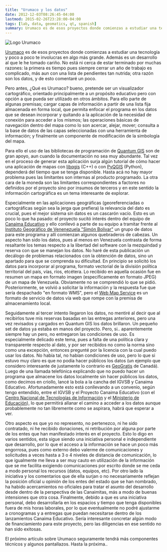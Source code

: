 ```yaml
---
title: "Urumaco y los datos"
date: 2012-12-03T08:26:45-04:00
lastmod: 2015-02-26T23:28:00-04:00
tags: [lab, data, geomatics, qt, spanish]
summary: Urumaco es de esos proyectos donde comienzas a estudiar una tecnología y poco a poco te involucras en algo más grande. Además es un desarrollo al que le he tomado cariño.
---
```


![Logo Urumaco](/images/valessiobrito_Hoof_of_Green_Turtle.png)

[Urumaco](https://github.com/carlosgruiz-dev/urumaco) es de esos proyectos
donde comienzas a estudiar una tecnología y poco a poco te involucras en
algo más grande. Además es un desarrollo al que le he tomado cariño. No
está ni cerca de estar terminado por muchas razones: la primera es
tiempo pues siempre cerrar un año de trabajo es complicado, más aun con
una lista de pendientes tan nutrida; otra razón son los datos, y de esto
comentaré un poco.

Pero antes, ¿Qué es Urumaco? bueno, pretende ser un visualizador
cartográfico, orientado principalmente a un propósito educativo pero con
opción a que pueda ser utilizado en otros ámbitos. Para ello parte de
algunas premisas; cargar capas de información a partir de una lista fija
almacenada en forma local, que permita enfocar el programa en los datos
que se desean incorporar y quitando a la aplicación de la necesidad de
conexión para acceder a los mismos; las operaciones básicas de
navegación dentro del mapa como lo son acercar, alejar, mover; consulta
a la base de datos de las capas seleccionadas con una herramienta de
información; y finalmente un componente de modificación de la simbología
del mapa.

Para ello el uso de las bibliotecas de programación de [Quantum
GIS](http://qgis.org) son de gran apoyo, aun cuando la documentación no
sea muy abundante. Tal vez en el proceso de generar esta aplicación
surja algún tutorial de cómo hacer una aplicación de mapas con
[libqgis](http://www.qgis.org/api/) (C++) o con
[PyQGIS](http://www.qgis.org/pyqgis-cookbook/index.html) (Python),
dependerá del tiempo que se tenga disponible. Hasta acá no hay mayor
problema pues las limitantes son internas al producto programado. La
otra cara de la moneda son las limitantes correspondientes a factores no
definidos por el proyecto sino por insumos de terceros y en este sentido
la información cartográfica es un tema interesante de explorar.

Especialmente en las aplicaciones geográficas (georeferenciadas o
cartográficas según sea la jerga que prefiera) la relevancia del dato es
crucial, pues el mejor sistema sin datos es un cascarón vacío. Esto es
un poco lo que ha pasado: el proyecto sucitó interés dentro del equipo
de [Canaima Educativo](http://www.canaimaeducativo.gob.ve/) y ello
conllevó a parte de su equipo a tramitar frente al [Instituto Geográfico
de Venenezuela "Simón Bolivar"](http://igvsb.gob.ve/) un grupo de datos
para este programa y allí comienzan algunos quebraderos de cabezas. Un
aspecto han sido los datos, pues al menos en Venezuela contrasta de
forma resaltante los temas respecto a la libertad del software con la
mezquindad y reserva con que se manejan los datos. No haré de esta
publicación un decálogo de problemas relacionados con la obtención de
datos, sino un apartado para que se comprenda su dificultad. En
principio se solicitó los datos para incorporar al programa, formato
vectorial de la división política territorial del país, vías, ríos,
etcétera. Lo recibido en aquella ocasión fue en resumen un mapa en
formato imagen (específicamente en formato JPEG) de un mapa de
Venezuela. Obviamente no se comprendió lo que se pidió. Posteriormente,
se volvió a solicitar la información y la respuesta fue que sería
despachado "en formato WMS", pero el [Web Map
Service](http://es.wikipedia.org/wiki/Web_Map_Service) es un formato de
servicio de datos vía web que rompe con la premisa de almacenamiento
local.

Seguidamente al tercer intento llegaron los datos, no mentiré al decir
que al recibirlos tuve mis reservas basadas en las entregas anteriores,
pero una vez revisados y cargados en Quantum GIS los datos brillaron. Un
pequeño set de datos ya estaba en manos del proyecto. Pero, si..
aparentemente siempre hay un pero, no entregaron las condiciones de uso.
Es especialmente delicado este tema, pues a falta de una política clara
y transparente respecto al dato, y por ser recibidos no como la norma
sino como una excepción, entonces pregunté por la licencia con la cual
puedo usar los datos. No había tal, no habían condiciones de uso, pero
lo que si estuvo muy claro es que no podía hacer públicos los datos (un
ejemplo que considero interesante de justamente lo contrario es
[GeoGratis](http://geogratis.cgdi.gc.ca/geogratis/en/index.html) de
Canadá). Luego de una llamada telefónica explicando que no puedo hacer
un programa que almacene los datos localmente sin hacer públicos los
datos, como decimos en criollo, lancé la bola a la cancha del IGVSB y
Canaima Educativo. Afortunadamente esto está conllevando a un convenio,
según tengo entendido, entre el IGVSB y el Proyecto Canaima Educativo
(con el [Centro Nacional de Tecnologías de
Información](http://www.cnti.gob.ve/) y el [Ministerio de
Educación](http://www.me.gob.ve/)), lo que permitirá allanar el camino a
acceder a los datos aunque probablemente no tan libremente como se
aspirara, habrá que esperar a ver.

Otro aspecto es que yo no represento, no pertenezco, ni he sido
contratado, ni he recibido donaciones, ni retribución por alguna por
parte de los entes que han manifestado interés en el proyecto. Esto lo
digo en varios sentidos, esta sigue siendo una iniciativa personal e
independiente que desarrollo, por lo que el acceso a la información se
hace un poco más engorrosa, pues como externo debo valerme de
comunicaciones y solicitudes a veces hasta a 3 o 4 niveles de distancia
de comunicación, lo que igualmente me lleva a ser muy cauto en
utilización de la información que se me facilita exigiendo
comunicaciones por escrito donde se me ceda a modo personal los recursos
(datos, equipos, etc). Por otro lado la iniciativa y los comentarios que
de ella surjan o no necesariamente reflejan la posición oficial u
opinión de los entes del estado que se han nombrado, ha habido
acercamientos no oficiales para tratar el asunto del desarrollo desde
dentro de la perspectiva de las Canaimitas, más a modo de buenas
intensiones que otra cosa. Finalmente, debido a que es una iniciativa
personal, debo desarrollarla en los espacios y tiempo que tenga
disponibles fuera de mis horas laborales, por lo que eventualmente no
podré ajustarme a cronogramas y a entregas que puedan necesitarse dentro
de los lanzamientos Canaima Educativo. Sería interesante concretar algún
modo de financiamiento para este proyecto, pero las diligencias en ese
sentido no han sido exitosas.

El próximo artículo sobre Urumaco seguramente tendrá más componentes
técnicos y algunos pantallazos. Hasta la próxima..

